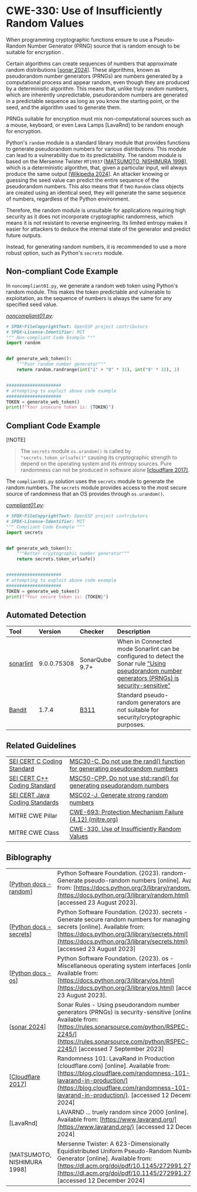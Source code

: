 # CWE-330: Use of Insufficiently Random Values

When programming cryptographic functions ensure to use a Pseudo-Random Number Generator (PRNG) source that is random enough to be suitable for encryption .

Certain algorithms can create sequences of numbers that approximate random distributions [[sonar 2024](https://rules.sonarsource.com/python/RSPEC-2245/)]. These algorithms, known as pseudorandom number generators (PRNGs) are numbers generated by a computational process and appear random, even though they are produced by a deterministic algorithm. This means that, unlike truly random numbers, which are inherently unpredictable, pseudorandom numbers are generated in a predictable sequence as long as you know the starting point, or the seed, and the algorithm used to generate them.

PRNGs suitable for encryption must mix non-computational sources such as a mouse, keyboard, or even  Lava Lamps [LavaRnd] to be random enough for encryption.

Python's `random` module is a standard library module that provides functions to generate pseudorandom numbers for various distributions. This module can lead to a vulnerability due to its predictability. The random module is based on the Mersenne Twister `MT19937`
[[MATSUMOTO, NISHIMURA 1998](https://dl.acm.org/doi/pdf/10.1145/272991.272995)], which is a deterministic algorithm, that, given a particular input, will always produce the same output [[Wikipedia 2024](https://en.wikipedia.org/wiki/Deterministic_algorithm)]. An attacker knowing or guessing the seed value can predict the entire sequence of the pseudorandom numbers. This also means that if two `Random` class objects are created using an identical seed, they will generate the same sequence of numbers, regardless of the Python environment.


Therefore, the random module is unsuitable for applications requiring high security as it does not incorporate cryptographic randomness, which means it is not resistant to reverse engineering. Its limited entropy makes it easier for attackers to deduce the internal state of the generator and predict future outputs.

Instead, for generating random numbers, it is recommended to use a more robust option, such as Python's `secrets` module.

## Non-compliant Code Example

In `noncompliant01.py`, we generate a random web token using Python's random module. This makes the token predictable and vulnerable to exploitation, as the sequence of numbers is always the same for any specified seed value.

*[noncompliant01.py](noncompliant01.py):*

```py
# SPDX-FileCopyrightText: OpenSSF project contributors
# SPDX-License-Identifier: MIT
""" Non-compliant Code Example """
import random


def generate_web_token():
    """Poor random number generator"""
    return random.randrange(int("1" + "0" * 31), int("9" * 32), 1)


#####################
# attempting to exploit above code example
#####################
TOKEN = generate_web_token()
print(f"Your insecure token is: {TOKEN}")

```

## Compliant Code Example

 [!NOTE]
> The `secrets` module `os.urandom()` is called by `"secrets.token_urlsafe()"` causing its cryptographic strength to depend on the operating system and its entropy sources.
Pure randomness can not be produced in software alone [[cloudflare 2017]](https://blog.cloudflare.com/randomness-101-lavarand-in-production/).

 The `compliant01.py` solution uses the `secrets` module to generate the random numbers. The `secrets` module provides access to the most secure source of randomness that an OS provides through `os.urandom()`.

*[compliant01.py](compliant01.py):*

```py
# SPDX-FileCopyrightText: OpenSSF project contributors
# SPDX-License-Identifier: MIT
""" Compliant Code Example """
import secrets


def generate_web_token():
    """Better cryptographic number generator"""
    return secrets.token_urlsafe()


#####################
# attempting to exploit above code example
#####################
TOKEN = generate_web_token()
print(f"Your secure token is: {TOKEN}")

```

## Automated Detection

|Tool|Version|Checker|Description|
|:----|:----|:----|:----|
|[sonarlint](https://www.sonarsource.com/products/sonarlint/)|9.0.0.75308|SonarQube 9.7+|When in Connected mode Sonarlint can be configured to detect the Sonar rule ["Using pseudorandom number generators (PRNGs) is security-sensitive"](https://rules.sonarsource.com/python/RSPEC-2245/)|
|[Bandit](https://bandit.readthedocs.io/en/latest/)|1.7.4|[B311](https://bandit.readthedocs.io/en/latest/blacklists/blacklist_calls.html?highlight=B311#b311-random)|Standard pseudo-random generators are not suitable for security/cryptographic purposes.|

## Related Guidelines

|||
|:---|:---|
|[SEI CERT C Coding Standard](https://wiki.sei.cmu.edu/confluence/display/c/SEI+CERT+C+Coding+Standard)|[MSC30-C. Do not use the rand() function for generating pseudorandom numbers](https://wiki.sei.cmu.edu/confluence/display/c/MSC30-C.+Do+not+use+the+rand%28%29+function+for+generating+pseudorandom+numbers)|
|[SEI CERT C++ Coding Standard](https://wiki.sei.cmu.edu/confluence/pages/viewpage.action?pageId=88046682)|[MSC50-CPP. Do not use std::rand() for generating pseudorandom numbers](https://wiki.sei.cmu.edu/confluence/display/cplusplus/MSC50-CPP.+Do+not+use+std%3A%3Arand%28%29+for+generating+pseudorandom+numbers)|
|[SEI CERT Java Coding Standards](https://wiki.sei.cmu.edu/confluence/display/seccode/SEI+CERT+Coding+Standards)| [MSC02-J. Generate strong random numbers](https://wiki.sei.cmu.edu/confluence/display/java/MSC02-J.+Generate+strong+random+numbers)|
|MITRE CWE Pillar| [CWE-693: Protection Mechanism Failure (4.12) (mitre.org)](https://cwe.mitre.org/data/definitions/693.html)|
|MITRE CWE Class|[CWE-330, Use of Insufficiently Random Values](http://cwe.mitre.org/data/definitions/330.html)|

## Biblography

|||
|:---|:---|
|[[Python docs - random](https://docs.python.org/3/library/random.html)]|Python Software Foundation. (2023). random- Generate pseudo-random numbers [online]. Available from: [https://docs.python.org/3/library/random.html](https://docs.python.org/3/library/random.html) [accessed 23 August 2023].|
|[[Python docs - secrets](https://docs.python.org/3/library/secrets.html)]|Python Software Foundation. (2023). secrets - Generate secure random numbers for managing secrets [online]. Available from: [https://docs.python.org/3/library/secrets.html](https://docs.python.org/3/library/secrets.html) [accessed 23 August 2023]|
|[[Python docs - os](https://docs.python.org/3/library/os.html)]|Python Software Foundation. (2023). os - Miscellaneous operating system interfaces [online]. Available from: [https://docs.python.org/3/library/os.html](https://docs.python.org/3/library/os.html) [accessed 23 August 2023].|
|[[sonar 2024](https://rules.sonarsource.com/python/RSPEC-2245/)]|Sonar Rules - Using pseudorandom number generators (PRNGs) is security-sensitive [online]. Available from: [https://rules.sonarsource.com/python/RSPEC-2245/](https://rules.sonarsource.com/python/RSPEC-2245/) [accessed 7 September 2023]|
|[[Cloudflare 2017](https://blog.cloudflare.com/)]| Randomness 101: LavaRand in Production (cloudflare.com) [online]. Available from:[https://blog.cloudflare.com/randomness-101-lavarand-in-production/](https://blog.cloudflare.com/randomness-101-lavarand-in-production/). [accessed 12 December 2024]|
|[LavaRnd]|LAVARND ... truely random since 2000 [online]. Available from: [https://www.lavarand.org/](https://www.lavarand.org/) [accessed 12 December 2024]|
|[MATSUMOTO, NISHIMURA 1998]|Mersenne Twister: A 623-Dimensionally Equidistributed Uniform Pseudo-Random Number Generator [online]. Available from: [https://dl.acm.org/doi/pdf/10.1145/272991.272995](https://dl.acm.org/doi/pdf/10.1145/272991.272995) [accessed 12 December 2024]|
